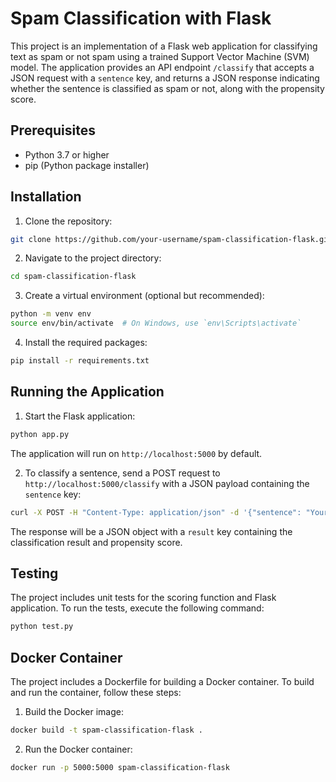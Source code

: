 # Spam Classification with Flask

This project is an implementation of a Flask web application for classifying text as spam or not spam using a trained Support Vector Machine (SVM) model. The application provides an API endpoint `/classify` that accepts a JSON request with a `sentence` key, and returns a JSON response indicating whether the sentence is classified as spam or not, along with the propensity score.

## Prerequisites

- Python 3.7 or higher
- pip (Python package installer)

## Installation

1. Clone the repository:

```bash
git clone https://github.com/your-username/spam-classification-flask.git
```

2. Navigate to the project directory:

```bash
cd spam-classification-flask
```

3. Create a virtual environment (optional but recommended):

```bash
python -m venv env
source env/bin/activate  # On Windows, use `env\Scripts\activate`
```

4. Install the required packages:

```bash
pip install -r requirements.txt
```

## Running the Application

1. Start the Flask application:

```bash
python app.py
```

The application will run on `http://localhost:5000` by default.

2. To classify a sentence, send a POST request to `http://localhost:5000/classify` with a JSON payload containing the `sentence` key:

```bash
curl -X POST -H "Content-Type: application/json" -d '{"sentence": "Your sentence here"}' http://localhost:5000/classify
```

The response will be a JSON object with a `result` key containing the classification result and propensity score.

## Testing

The project includes unit tests for the scoring function and Flask application. To run the tests, execute the following command:

```bash
python test.py
```

## Docker Container

The project includes a Dockerfile for building a Docker container. To build and run the container, follow these steps:

1. Build the Docker image:

```bash
docker build -t spam-classification-flask .
```

2. Run the Docker container:

```bash
docker run -p 5000:5000 spam-classification-flask
```
